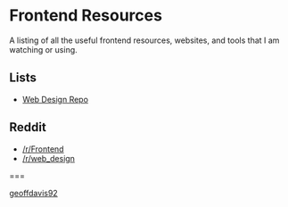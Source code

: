 # Frontend Resources

A listing of all the useful frontend resources, websites, and tools that I am watching or using.

## Lists

*  <a href='http://www.webdesignrep.com/'>Web Design Repo</a>

## Reddit

* <a href="http://frontend.reddit.com">/r/Frontend</a>
* <a href="http://web_design.reddit.com">/r/web_design</a>

===

<a href='https://github.com/geoffdavis92'>geoffdavis92</a>
